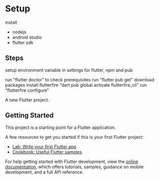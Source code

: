 # Setup
install 
- nodejs
- android studio
- flutter sdk

## Steps 
setup environment variable in settings for flutter, npm and pub

run "flutter doctor" to check prerequisites
run "flutter pub get" download packages
install flutterfire "dart pub global activate flutterfire_cli"
run "flutterfire configure"

A new Flutter project.

## Getting Started

This project is a starting point for a Flutter application.

A few resources to get you started if this is your first Flutter project:

- [Lab: Write your first Flutter app](https://docs.flutter.dev/get-started/codelab)
- [Cookbook: Useful Flutter samples](https://docs.flutter.dev/cookbook)

For help getting started with Flutter development, view the
[online documentation](https://docs.flutter.dev/), which offers tutorials,
samples, guidance on mobile development, and a full API reference.
